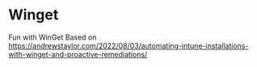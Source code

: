 # Winget
Fun with WinGet
Based on
https://andrewstaylor.com/2022/08/03/automating-intune-installations-with-winget-and-proactive-remediations/
